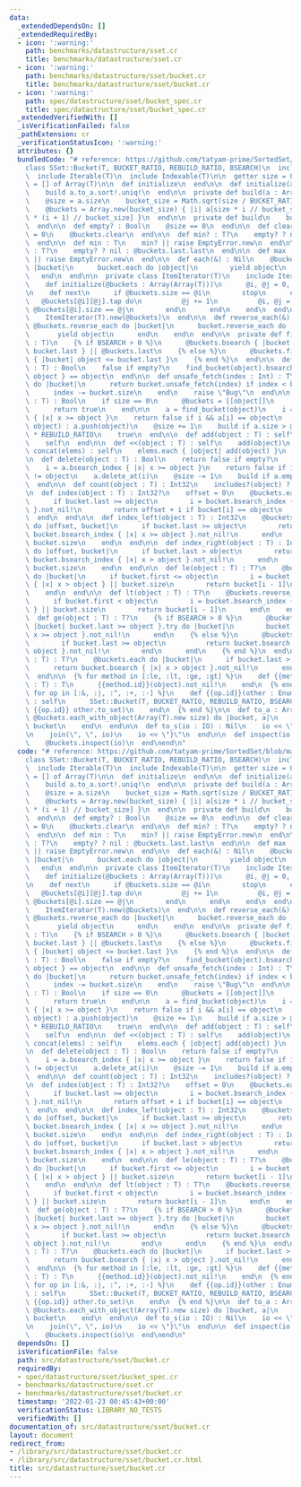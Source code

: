 ```yaml
---
data:
  _extendedDependsOn: []
  _extendedRequiredBy:
  - icon: ':warning:'
    path: benchmarks/datastructure/sset.cr
    title: benchmarks/datastructure/sset.cr
  - icon: ':warning:'
    path: benchmarks/datastructure/sset/bucket.cr
    title: benchmarks/datastructure/sset/bucket.cr
  - icon: ':warning:'
    path: spec/datastructure/sset/bucket_spec.cr
    title: spec/datastructure/sset/bucket_spec.cr
  _extendedVerifiedWith: []
  _isVerificationFailed: false
  _pathExtension: cr
  _verificationStatusIcon: ':warning:'
  attributes: {}
  bundledCode: "# reference: https://github.com/tatyam-prime/SortedSet/blob/main/SortedSet.py\n\
    class SSet::Bucket(T, BUCKET_RATIO, REBUILD_RATIO, BSEARCH)\n  include Enumerable(T)\n\
    \  include Iterable(T)\n  include Indexable(T)\n\n  getter size = 0\n  @buckets\
    \ = [] of Array(T)\n\n  def initialize\n  end\n\n  def initialize(a : Enumerable(T))\n\
    \    build a.to_a.sort!.uniq!\n  end\n\n  private def build(a : Array(T)) : Nil\n\
    \    @size = a.size\n    bucket_size = Math.sqrt(size / BUCKET_RATIO).ceil.to_i\n\
    \    @buckets = Array.new(bucket_size) { |i| a[size * i // bucket_size...size\
    \ * (i + 1) // bucket_size] }\n  end\n\n  private def build\n    build to_a\n\
    \  end\n\n  def empty? : Bool\n    @size == 0\n  end\n\n  def clear\n    @size\
    \ = 0\n    @buckets.clear\n  end\n\n  def min? : T?\n    empty? ? nil : @buckets.first.first\n\
    \  end\n\n  def min : T\n    min? || raise EmptyError.new\n  end\n\n  def max?\
    \ : T?\n    empty? ? nil : @buckets.last.last\n  end\n\n  def max : T\n    max?\
    \ || raise EmptyError.new\n  end\n\n  def each(&) : Nil\n    @buckets.each do\
    \ |bucket|\n      bucket.each do |object|\n        yield object\n      end\n \
    \   end\n  end\n\n  private class ItemIterator(T)\n    include Iterator(T)\n\n\
    \    def initialize(@buckets : Array(Array(T)))\n      @i, @j = 0, 0\n    end\n\
    \n    def next\n      if @buckets.size == @i\n        stop\n      else\n     \
    \   @buckets[@i][@j].tap do\n          @j += 1\n          @i, @j = @i + 1, 0 if\
    \ @buckets[@i].size == @j\n        end\n      end\n    end\n  end\n\n  def each\n\
    \    ItemIterator(T).new(@buckets)\n  end\n\n  def reverse_each(&) : Nil\n   \
    \ @buckets.reverse_each do |bucket|\n      bucket.reverse_each do |object|\n \
    \       yield object\n      end\n    end\n  end\n\n  private def find_bucket(object\
    \ : T)\n    {% if BSEARCH > 0 %}\n      @buckets.bsearch { |bucket| object <=\
    \ bucket.last } || @buckets.last\n    {% else %}\n      @buckets.find(@buckets.last)\
    \ { |bucket| object <= bucket.last }\n    {% end %}\n  end\n\n  def includes?(object\
    \ : T) : Bool\n    false if empty?\n    find_bucket(object).bsearch { |x| x >=\
    \ object } == object\n  end\n\n  def unsafe_fetch(index : Int) : T\n    @buckets.each\
    \ do |bucket|\n      return bucket.unsafe_fetch(index) if index < bucket.size\n\
    \      index -= bucket.size\n    end\n    raise \"Bug\"\n  end\n\n  def add?(object\
    \ : T) : Bool\n    if size == 0\n      @buckets = [[object]]\n      @size = 1\n\
    \      return true\n    end\n\n    a = find_bucket(object)\n    i = a.bsearch_index\
    \ { |x| x >= object }\n    return false if i && a[i] == object\n    i ? a.insert(i,\
    \ object) : a.push(object)\n    @size += 1\n    build if a.size > @buckets.size\
    \ * REBUILD_RATIO\n    true\n  end\n\n  def add(object : T) : self\n    add?(object)\n\
    \    self\n  end\n\n  def <<(object : T) : self\n    add(object)\n  end\n\n  def\
    \ concat(elems) : self\n    elems.each { |object| add(object) }\n    self\n  end\n\
    \n  def delete(object : T) : Bool\n    return false if empty?\n    a = find_bucket(object)\n\
    \    i = a.bsearch_index { |x| x >= object }\n    return false if i.nil? || a[i]\
    \ != object\n    a.delete_at(i)\n    @size -= 1\n    build if a.empty?\n    true\n\
    \  end\n\n  def count(object : T) : Int32\n    includes?(object) ? 1 : 0\n  end\n\
    \n  def index(object : T) : Int32?\n    offset = 0\n    @buckets.each do |bucket|\n\
    \      if bucket.last >= object\n        i = bucket.bsearch_index { |x| x >= object\
    \ }.not_nil!\n        return offset + i if bucket[i] == object\n      end\n  \
    \  end\n  end\n\n  def index_left(object : T) : Int32\n    @buckets.reduce(0)\
    \ do |offset, bucket|\n      if bucket.last >= object\n        return offset +\
    \ bucket.bsearch_index { |x| x >= object }.not_nil!\n      end\n      offset +\
    \ bucket.size\n    end\n  end\n\n  def index_right(object : T) : Int32?\n    @buckets.reduce(0)\
    \ do |offset, bucket|\n      if bucket.last > object\n        return offset +\
    \ bucket.bsearch_index { |x| x > object }.not_nil!\n      end\n      offset +\
    \ bucket.size\n    end\n  end\n\n  def le(object : T) : T?\n    @buckets.reverse_each\
    \ do |bucket|\n      if bucket.first <= object\n        i = bucket.bsearch_index\
    \ { |x| x > object } || bucket.size\n        return bucket[i - 1]\n      end\n\
    \    end\n  end\n\n  def lt(object : T) : T?\n    @buckets.reverse_each do |bucket|\n\
    \      if bucket.first < object\n        i = bucket.bsearch_index { |x| x >= object\
    \ } || bucket.size\n        return bucket[i - 1]\n      end\n    end\n  end\n\n\
    \  def ge(object : T) : T?\n    {% if BSEARCH > 0 %}\n      @buckets.bsearch {\
    \ |bucket| bucket.last >= object }.try do |bucket|\n        bucket.bsearch { |x|\
    \ x >= object }.not_nil!\n      end\n    {% else %}\n      @buckets.each do |bucket|\n\
    \        if bucket.last >= object\n          return bucket.bsearch { |x| x >=\
    \ object }.not_nil!\n        end\n      end\n    {% end %}\n  end\n\n  def gt(object\
    \ : T) : T?\n    @buckets.each do |bucket|\n      if bucket.last > object\n  \
    \      return bucket.bsearch { |x| x > object }.not_nil!\n      end\n    end\n\
    \  end\n\n  {% for method in [:le, :lt, :ge, :gt] %}\n    def {{method.id}}!(object\
    \ : T) : T\n      {{method.id}}(object).not_nil!\n    end\n  {% end %}\n\n  {%\
    \ for op in [:&, :|, :^, :+, :-] %}\n    def {{op.id}}(other : Enumerable(T))\
    \ : self\n      SSet::Bucket(T, BUCKET_RATIO, REBUILD_RATIO, BSEARCH).new (self.to_set\
    \ {{op.id}} other.to_set)\n    end\n  {% end %}\n\n  def to_a : Array(T)\n   \
    \ @buckets.each_with_object(Array(T).new size) do |bucket, a|\n      a.concat\
    \ bucket\n    end\n  end\n\n  def to_s(io : IO) : Nil\n    io << \"SSet::Bucket{\"\
    \n    join(\", \", io)\n    io << \"}\"\n  end\n\n  def inspect(io : IO) : Nil\n\
    \    @buckets.inspect(io)\n  end\nend\n"
  code: "# reference: https://github.com/tatyam-prime/SortedSet/blob/main/SortedSet.py\n\
    class SSet::Bucket(T, BUCKET_RATIO, REBUILD_RATIO, BSEARCH)\n  include Enumerable(T)\n\
    \  include Iterable(T)\n  include Indexable(T)\n\n  getter size = 0\n  @buckets\
    \ = [] of Array(T)\n\n  def initialize\n  end\n\n  def initialize(a : Enumerable(T))\n\
    \    build a.to_a.sort!.uniq!\n  end\n\n  private def build(a : Array(T)) : Nil\n\
    \    @size = a.size\n    bucket_size = Math.sqrt(size / BUCKET_RATIO).ceil.to_i\n\
    \    @buckets = Array.new(bucket_size) { |i| a[size * i // bucket_size...size\
    \ * (i + 1) // bucket_size] }\n  end\n\n  private def build\n    build to_a\n\
    \  end\n\n  def empty? : Bool\n    @size == 0\n  end\n\n  def clear\n    @size\
    \ = 0\n    @buckets.clear\n  end\n\n  def min? : T?\n    empty? ? nil : @buckets.first.first\n\
    \  end\n\n  def min : T\n    min? || raise EmptyError.new\n  end\n\n  def max?\
    \ : T?\n    empty? ? nil : @buckets.last.last\n  end\n\n  def max : T\n    max?\
    \ || raise EmptyError.new\n  end\n\n  def each(&) : Nil\n    @buckets.each do\
    \ |bucket|\n      bucket.each do |object|\n        yield object\n      end\n \
    \   end\n  end\n\n  private class ItemIterator(T)\n    include Iterator(T)\n\n\
    \    def initialize(@buckets : Array(Array(T)))\n      @i, @j = 0, 0\n    end\n\
    \n    def next\n      if @buckets.size == @i\n        stop\n      else\n     \
    \   @buckets[@i][@j].tap do\n          @j += 1\n          @i, @j = @i + 1, 0 if\
    \ @buckets[@i].size == @j\n        end\n      end\n    end\n  end\n\n  def each\n\
    \    ItemIterator(T).new(@buckets)\n  end\n\n  def reverse_each(&) : Nil\n   \
    \ @buckets.reverse_each do |bucket|\n      bucket.reverse_each do |object|\n \
    \       yield object\n      end\n    end\n  end\n\n  private def find_bucket(object\
    \ : T)\n    {% if BSEARCH > 0 %}\n      @buckets.bsearch { |bucket| object <=\
    \ bucket.last } || @buckets.last\n    {% else %}\n      @buckets.find(@buckets.last)\
    \ { |bucket| object <= bucket.last }\n    {% end %}\n  end\n\n  def includes?(object\
    \ : T) : Bool\n    false if empty?\n    find_bucket(object).bsearch { |x| x >=\
    \ object } == object\n  end\n\n  def unsafe_fetch(index : Int) : T\n    @buckets.each\
    \ do |bucket|\n      return bucket.unsafe_fetch(index) if index < bucket.size\n\
    \      index -= bucket.size\n    end\n    raise \"Bug\"\n  end\n\n  def add?(object\
    \ : T) : Bool\n    if size == 0\n      @buckets = [[object]]\n      @size = 1\n\
    \      return true\n    end\n\n    a = find_bucket(object)\n    i = a.bsearch_index\
    \ { |x| x >= object }\n    return false if i && a[i] == object\n    i ? a.insert(i,\
    \ object) : a.push(object)\n    @size += 1\n    build if a.size > @buckets.size\
    \ * REBUILD_RATIO\n    true\n  end\n\n  def add(object : T) : self\n    add?(object)\n\
    \    self\n  end\n\n  def <<(object : T) : self\n    add(object)\n  end\n\n  def\
    \ concat(elems) : self\n    elems.each { |object| add(object) }\n    self\n  end\n\
    \n  def delete(object : T) : Bool\n    return false if empty?\n    a = find_bucket(object)\n\
    \    i = a.bsearch_index { |x| x >= object }\n    return false if i.nil? || a[i]\
    \ != object\n    a.delete_at(i)\n    @size -= 1\n    build if a.empty?\n    true\n\
    \  end\n\n  def count(object : T) : Int32\n    includes?(object) ? 1 : 0\n  end\n\
    \n  def index(object : T) : Int32?\n    offset = 0\n    @buckets.each do |bucket|\n\
    \      if bucket.last >= object\n        i = bucket.bsearch_index { |x| x >= object\
    \ }.not_nil!\n        return offset + i if bucket[i] == object\n      end\n  \
    \  end\n  end\n\n  def index_left(object : T) : Int32\n    @buckets.reduce(0)\
    \ do |offset, bucket|\n      if bucket.last >= object\n        return offset +\
    \ bucket.bsearch_index { |x| x >= object }.not_nil!\n      end\n      offset +\
    \ bucket.size\n    end\n  end\n\n  def index_right(object : T) : Int32?\n    @buckets.reduce(0)\
    \ do |offset, bucket|\n      if bucket.last > object\n        return offset +\
    \ bucket.bsearch_index { |x| x > object }.not_nil!\n      end\n      offset +\
    \ bucket.size\n    end\n  end\n\n  def le(object : T) : T?\n    @buckets.reverse_each\
    \ do |bucket|\n      if bucket.first <= object\n        i = bucket.bsearch_index\
    \ { |x| x > object } || bucket.size\n        return bucket[i - 1]\n      end\n\
    \    end\n  end\n\n  def lt(object : T) : T?\n    @buckets.reverse_each do |bucket|\n\
    \      if bucket.first < object\n        i = bucket.bsearch_index { |x| x >= object\
    \ } || bucket.size\n        return bucket[i - 1]\n      end\n    end\n  end\n\n\
    \  def ge(object : T) : T?\n    {% if BSEARCH > 0 %}\n      @buckets.bsearch {\
    \ |bucket| bucket.last >= object }.try do |bucket|\n        bucket.bsearch { |x|\
    \ x >= object }.not_nil!\n      end\n    {% else %}\n      @buckets.each do |bucket|\n\
    \        if bucket.last >= object\n          return bucket.bsearch { |x| x >=\
    \ object }.not_nil!\n        end\n      end\n    {% end %}\n  end\n\n  def gt(object\
    \ : T) : T?\n    @buckets.each do |bucket|\n      if bucket.last > object\n  \
    \      return bucket.bsearch { |x| x > object }.not_nil!\n      end\n    end\n\
    \  end\n\n  {% for method in [:le, :lt, :ge, :gt] %}\n    def {{method.id}}!(object\
    \ : T) : T\n      {{method.id}}(object).not_nil!\n    end\n  {% end %}\n\n  {%\
    \ for op in [:&, :|, :^, :+, :-] %}\n    def {{op.id}}(other : Enumerable(T))\
    \ : self\n      SSet::Bucket(T, BUCKET_RATIO, REBUILD_RATIO, BSEARCH).new (self.to_set\
    \ {{op.id}} other.to_set)\n    end\n  {% end %}\n\n  def to_a : Array(T)\n   \
    \ @buckets.each_with_object(Array(T).new size) do |bucket, a|\n      a.concat\
    \ bucket\n    end\n  end\n\n  def to_s(io : IO) : Nil\n    io << \"SSet::Bucket{\"\
    \n    join(\", \", io)\n    io << \"}\"\n  end\n\n  def inspect(io : IO) : Nil\n\
    \    @buckets.inspect(io)\n  end\nend\n"
  dependsOn: []
  isVerificationFile: false
  path: src/datastructure/sset/bucket.cr
  requiredBy:
  - spec/datastructure/sset/bucket_spec.cr
  - benchmarks/datastructure/sset.cr
  - benchmarks/datastructure/sset/bucket.cr
  timestamp: '2022-01-23 00:45:43+00:00'
  verificationStatus: LIBRARY_NO_TESTS
  verifiedWith: []
documentation_of: src/datastructure/sset/bucket.cr
layout: document
redirect_from:
- /library/src/datastructure/sset/bucket.cr
- /library/src/datastructure/sset/bucket.cr.html
title: src/datastructure/sset/bucket.cr
---
```

